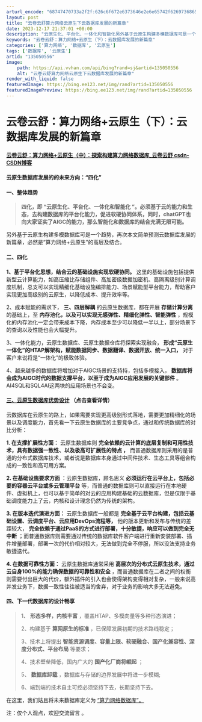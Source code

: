 ```yaml
---
arturl_encode: "68747470733a2f2f:626c6f672e6373646e2e6e65742f62697368656e676875612f:61727469636c652f64657461696c732f313335303530353536"
layout: post
title: "云卷云舒算力网络云原生下云数据库发展的新篇章"
date: 2023-12-17 21:37:01 +08:00
description: "云原生化、平台化、一体化和智能化另外基于云原生构建多模数据库可是一个趋势，再次本文简单预测云数据库发"
keywords: "云卷云舒：算力网络+云原生（下）：云数据库发展的新篇章"
categories: ['算力网络', '数据库', '云原生']
tags: ['数据库', '云原生']
artid: "135050556"
image:
    path: https://api.vvhan.com/api/bing?rand=sj&artid=135050556
    alt: "云卷云舒算力网络云原生下云数据库发展的新篇章"
render_with_liquid: false
featuredImage: https://bing.ee123.net/img/rand?artid=135050556
featuredImagePreview: https://bing.ee123.net/img/rand?artid=135050556
---
```


# 云卷云舒：算力网络+云原生（下）：云数据库发展的新篇章

#### [云卷云舒：算力网络+云原生（中）：探索构建算力网络数据库_云卷云舒 csdn-CSDN博客](https://blog.csdn.net/bishenghua/article/details/135123608 "云卷云舒：算力网络+云原生（中）：探索构建算力网络数据库_云卷云舒 csdn-CSDN博客")

#### **云原生数据库发展的的未来方向：“四化”**

#### **一、整体趋势**

> **四化，即
> “云原生化、平台化、一体化和智能化
> ”。必须基于云的能力和生态，去构建数据库的平台化能力，促进软硬协同体系，同时，chatGPT也向大家证实了AIGC的能力，那么智能化和数据库的结合充满无限可能。**

另外基于云原生构建多模数据库可是一个趋势，再次本文简单预测云数据库发展的新篇章，必然是“算力网络+云原生”的高层及结合。

#### 二、四化

**1、基于平台化思想，结合云的基础设施实现软硬协同。**
这里的基础设施包括提供新型云计算能力，如高压缩比存储组件、高加密级数据加密机、高隔离级别计算调度机制，总支可以实现精细化基础设施编排能力、场景赋能型平台能力，帮助客户实现更加高级别的云原生，以降低成本、提升效率等。

2、成本赋能的需求下，
**三、四层解耦**
的云原生数据库，都在开展
**存储计算分离**
的基础上，至
**内存池化，以及可以实现无感弹性、精细化弹性、智能弹性**
，规模化的内存池化一定会带来成本下降，内存成本至少可以降低一半以上，部分场景下的查询以及性能也会大幅提升。

3、一体化能力，云原生数据库、云原生数据仓库将探索实现融合，
**形成“云原生一体化”的HTAP解架构，赋能数据同步、数据翻译、数据开放、统一入口，**
对于客户来说将是“一体化”的极致体验。

4、越来越多的数据库将增加对于AIGC场景的支持持，包括多模接入，
**数据库将会成为AIGC时代的数据支撑平台，以至于成为AIGC应用发展的关键部件**
。AI4SQL和SQL4AI这两块的应用场景也不会变。

#### [三、云原生数据库优势设计](https://blog.csdn.net/bishenghua/article/details/135076593?spm=1001.2014.3001.5502 "三、云原生数据库优势设计") （点击查看详情）

云数据库在云原生的路上，如果需要实现更高级别形式落地，需要更加精细化的场景以及调度能力，首先看一下云原生数据库的主要竞争点，通过和传统数据库的对比分析：
  
**1. 在支撑扩展性方面：**
云原生数据库则
**完全依赖的云计算的底层复制和可用性技术，具有数据强一致性、以及极高可扩展性的特点
，**
而普通数据库则采用的是普通的分布式数据库技术，或者说是数据库本身通过中间件技术、生态工具等组合构成的一致性和高可用方案。

**2. 在基础设施要求方面**
：云原生数据库，顾名思义
**必须运行在云平台上，包括必要的容器云平台或多云管理平台**
等，而普通的数据库则可以直接运行在本地硬件、虚拟机上，也可以基于简单的对云的应用构建基础的云数据库，但是仅限于基础调度能力上了云，内核和设计理念仍然为传统的架构。

**3. 在版本迭代演进方面：**
云原生数据库一般都是
**完全基于云平台构建，包括云基础设置、云调度平台、云应用DevOps流程等，**
他的版本更新和发布与传统的差距较大，
**完全依赖于通过PaaS的方式进行部署，十分敏捷，响应可以做到完全无中断**
；而普通数据库则需要通过传统的数据库软件客户端进行重新安装部署、插件增量部署，部署一次的代价相对较大，无法做到完全不停服，所以没法支持业务敏捷迭代。

**4. 在数据可靠性方面：**
云原生数据库通常采用
**高层次的分布式云原生技术，通过云自身100%的能力确保数据的可靠性和安全**
，而普通数据库在二者之间的权衡则需要付出巨大的代价，额外插件的引入也会使得架构变得相对复杂，一般来说高并发业务下，数据一致性往往被适当的舍弃，对于业务的影响大多无法避免。

#### 四、下一代数据库的设计畅享

> 1、
> **形态多样，内核丰富**
> ，覆盖HTAP、多模向量等多种形态演进；
>
> 2、构建基于
> **算网原生的标准**
> ，已保障发展初期的技术路线稳定；
>
> 3、技术上将提出
> **智能资源调度、容量上限、软硬融合、国产化兼容性、深度分布式、平台布局**
> 等要求；
>
> 4、技术壁垒降低，国内广大的
> **国产化厂商将崛起**
> ；
>
> 5、
> **数据库卸载**
> ，数据库与存储的边界发展中将进一步模糊;
>
> 6、端到端的技术自主可控必须坚持下去，长期坚持下去。

在这里，我们姑且将未来数据库定义为
[“算力网络数据库”。](https://blog.csdn.net/bishenghua/article/details/135123608 "“算力网络数据库”。")

注：仅个人观点，欢迎交流留言 。